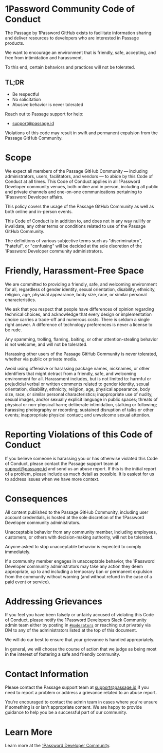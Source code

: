 # 1Password Community Code of Conduct
The Passage by 1Password GitHub exists to facilitate information sharing and deliver resources to developers who are interested in Passage products.

We want to encourage an environment that is friendly, safe, accepting, and free from intimidation and harassment.

To this end, certain behaviors and practices will not be tolerated.

## TL;DR
- Be respectful
- No solicitation
- Abusive behavior is never tolerated

Reach out to Passage support for help:
- support@passage.id

Violations of this code may result in swift and permanent expulsion from the Passage GitHub Community.

# Scope
We expect all members of the Passage GitHub Community — including administrators, users, facilitators, and vendors — to abide by this Code of Conduct at all times. This Code of Conduct applies in all 1Password Developer community venues, both online and in person, including all public and private channels and one-on-one communications pertaining to 1Password Developer affairs.

This policy covers the usage of the Passage GitHub Community as well as both online and in-person events.

This Code of Conduct is in addition to, and does not in any way nullify or invalidate, any other terms or conditions related to use of the Passage GitHub Community.

The definitions of various subjective terms such as "discriminatory", "hateful", or "confusing" will be decided at the sole discretion of the 1Password Developer community administrators.

# Friendly, Harassment-Free Space
We are committed to providing a friendly, safe, and welcoming environment for all, regardless of gender identity, sexual orientation, disability, ethnicity, religion, age, physical appearance, body size, race, or similar personal characteristics.

We ask that you respect that people have differences of opinion regarding technical choices, and acknowledge that every design or implementation choice carries a trade-off and numerous costs. There is seldom a single right answer. A difference of technology preferences is never a license to be rude.

Any spamming, trolling, flaming, baiting, or other attention-stealing behavior is not welcome, and will not be tolerated.

Harassing other users of the Passage GitHub Community is never tolerated, whether via public or private media.

Avoid using offensive or harassing package names, nicknames, or other identifiers that might detract from a friendly, safe, and welcoming environment for all. Harassment includes, but is not limited to: harmful or prejudicial verbal or written comments related to gender identity, sexual orientation, disability, ethnicity, religion, age, physical appearance, body size, race, or similar personal characteristics; inappropriate use of nudity, sexual images, and/or sexually explicit language in public spaces; threats of physical or non-physical harm; deliberate intimidation, stalking or following; harassing photography or recording; sustained disruption of talks or other events; inappropriate physical contact; and unwelcome sexual attention.

# Reporting Violations of this Code of Conduct
If you believe someone is harassing you or has otherwise violated this Code of Conduct, please contact the Passage support team at support@passage.id and send us an abuse report. If this is the initial report of a problem, please include as much detail as possible. It is easiest for us to address issues when we have more context.

# Consequences
All content published to the Passage GitHub Community, including user account credentials, is hosted at the sole discretion of the 1Password Developer community administrators.

Unacceptable behavior from any community member, including employees, customers, or others with decision-making authority, will not be tolerated.

Anyone asked to stop unacceptable behavior is expected to comply immediately.

If a community member engages in unacceptable behavior, the 1Password Developer community administrators may take any action they deem appropriate, up to and including a temporary ban or permanent expulsion from the community without warning (and without refund in the case of a paid event or service).

# Addressing Grievances
If you feel you have been falsely or unfairly accused of violating this Code of Conduct, please notify the 1Password Developers Slack Community admin team either by posting in [`#moderators`](https://1password-devs.slack.com/archives/C0331DJL882) or reaching out privately via DM to any of the administrators listed at the top of this document.

We will do our best to ensure that your grievance is handled appropriately.

In general, we will choose the course of action that we judge as being most in the interest of fostering a safe and friendly community.

# Contact Information
Please contact the Passage support team at support@passage.id if you need to report a problem or address a grievance related to an abuse report.

You're encouraged to contact the admin team in cases where you're unsure if something is or isn't appropriate content. We are happy to provide guidance to help you be a successful part of our community.

# Learn More
Learn more at the [1Password Developer Community](https://developer.1password.com/code-of-conduct/).
